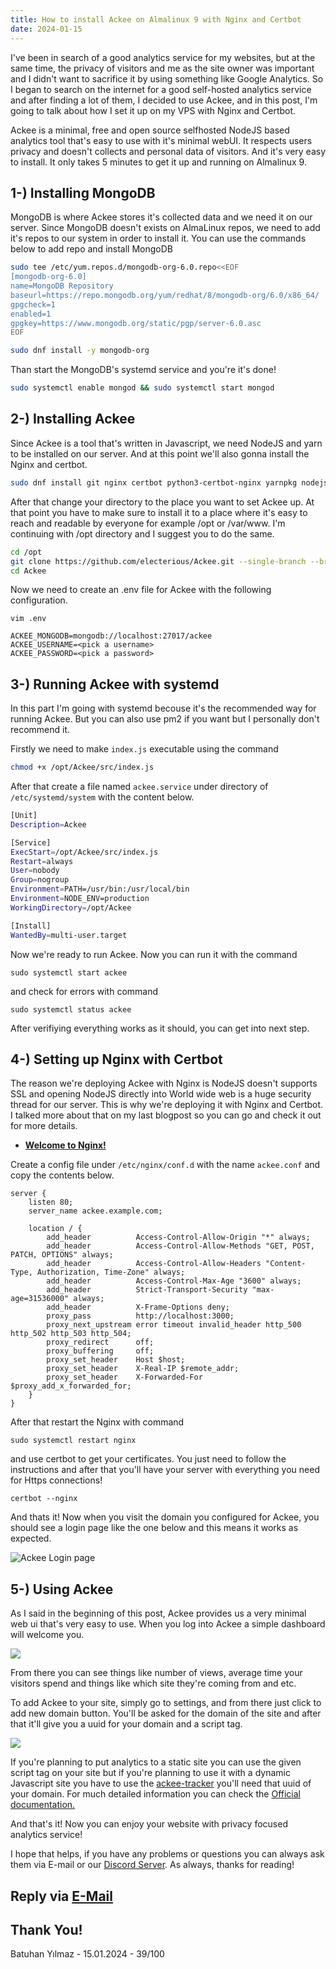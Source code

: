 ```yaml
---
title: How to install Ackee on Almalinux 9 with Nginx and Certbot
date: 2024-01-15
---
```



I've been in search of a good analytics service for my websites, but at the same time, the privacy of visitors and me as the site owner was important and I didn't want to sacrifice it by using something like Google Analytics. So I began to search on the internet for a good self-hosted analytics service and after finding a lot of them, I decided to use Ackee, and in this post, I'm going to talk about how I set it up on my VPS with Nginx and Certbot.

Ackee is a minimal, free and open source selfhosted NodeJS based analytics tool that's easy to use with it's minimal webUI. It respects users privacy and doesn't collects and personal data of visitors. And it's very easy to install. It only takes 5 minutes to get it up and running on Almalinux 9.

## 1-) Installing MongoDB
MongoDB is where Ackee stores it's collected data and we need it on our server. Since MongoDB doesn't exists on AlmaLinux repos, we need to add it's repos to our system in order to install it. You can use the commands below to add repo and install MongoDB

```bash
sudo tee /etc/yum.repos.d/mongodb-org-6.0.repo<<EOF 
[mongodb-org-6.0] 
name=MongoDB Repository 
baseurl=https://repo.mongodb.org/yum/redhat/8/mongodb-org/6.0/x86_64/ 
gpgcheck=1 
enabled=1 
gpgkey=https://www.mongodb.org/static/pgp/server-6.0.asc 
EOF
```

```bash
sudo dnf install -y mongodb-org
```


Than start the MongoDB's systemd service and you're it's done!

```bash
sudo systemctl enable mongod && sudo systemctl start mongod
```

## 2-) Installing Ackee

Since Ackee is a tool that's written in Javascript, we need NodeJS and yarn to be installed on our server. And at this point we'll also gonna install the Nginx and certbot.

```bash
sudo dnf install git nginx certbot python3-certbot-nginx yarnpkg nodejs
```

After that change your directory to the place you want to set Ackee up. At that point you have to make sure to install it to a place where it's easy to reach and readable by everyone for example /opt or /var/www. I'm continuing with /opt directory and I suggest you to do the same.

```bash
cd /opt
git clone https://github.com/electerious/Ackee.git --single-branch --branch v3.4.2 --depth 1
cd Ackee
```

Now we need to create an .env file for Ackee with the following configuration.

```
vim .env
```

```
ACKEE_MONGODB=mongodb://localhost:27017/ackee 
ACKEE_USERNAME=<pick a username> 
ACKEE_PASSWORD=<pick a password>
```

## 3-) Running Ackee with systemd
In this part I'm going with systemd becouse it's the recommended way for running Ackee. But you can also use pm2 if you want but I personally don't recommend it.

Firstly we need to make `index.js` executable using the command

```bash
chmod +x /opt/Ackee/src/index.js
```

After that create a file named `ackee.service` under directory of `/etc/systemd/system` with the content below.

```bash
[Unit]
Description=Ackee

[Service]
ExecStart=/opt/Ackee/src/index.js
Restart=always
User=nobody
Group=nogroup
Environment=PATH=/usr/bin:/usr/local/bin
Environment=NODE_ENV=production
WorkingDirectory=/opt/Ackee

[Install]
WantedBy=multi-user.target
```

Now we're ready to run Ackee. Now you can run it with the command

```
sudo systemctl start ackee
```

and check for errors with command

```
sudo systemctl status ackee
```

After verifiying everything works as it should, you can get into next step.

## 4-) Setting up Nginx with Certbot
The reason we're deploying Ackee with Nginx is NodeJS doesn't supports SSL and opening NodeJS directly into World wide web is a huge security thread for our server. This is why we're deploying it with Nginx and Certbot. I talked more about that on my last blogpost so you can go and check it out for more details.

- **[Welcome to Nginx!](https://www.thebatuhansnetwork.xyz/blog/2023-12-30-welcome-to-nginx)**

Create a config file under `/etc/nginx/conf.d` with the name `ackee.conf` and copy the contents below.

```nginx
server {
    listen 80;
    server_name ackee.example.com;

    location / {
        add_header          Access-Control-Allow-Origin "*" always;
        add_header          Access-Control-Allow-Methods "GET, POST, PATCH, OPTIONS" always;
        add_header          Access-Control-Allow-Headers "Content-Type, Authorization, Time-Zone" always;
        add_header          Access-Control-Max-Age "3600" always;
        add_header          Strict-Transport-Security "max-age=31536000" always;
        add_header          X-Frame-Options deny;
        proxy_pass          http://localhost:3000;
        proxy_next_upstream error timeout invalid_header http_500 http_502 http_503 http_504;
        proxy_redirect      off;
        proxy_buffering     off;
        proxy_set_header    Host $host;
        proxy_set_header    X-Real-IP $remote_addr;
        proxy_set_header    X-Forwarded-For $proxy_add_x_forwarded_for;
    }
}
```

After that restart the Nginx with command

```
sudo systemctl restart nginx
```

and use certbot to get your certificates. You just need to follow the instructions and after that you'll have your server with everything you need for Https connections!

```
certbot --nginx
```

And thats it! Now when you visit the domain you configured for Ackee, you should see a login page like the one below and this means it works as expected.

![Ackee Login page](https://cdn.discordapp.com/attachments/789025765055791104/1196457976517623808/Screenshot_2024-01-15_at_17.16.41.png?ex=65b7b352&is=65a53e52&hm=4615a0814e4267c02bc93bfcf5e50d93be782c4c21ed932d072bcafa12c9fa1f&)


## 5-) Using Ackee
As I said in the beginning of this post, Ackee provides us a very minimal web ui that's very easy to use. When you log into Ackee a simple dashboard will welcome you.

![](https://cdn.discordapp.com/attachments/789025765055791104/1196540998344527905/Screenshot_2024-01-15_at_22.46.36.png?ex=65b800a4&is=65a58ba4&hm=7a7faba9065c8632898225f0c550d5a8a2e502b9e5cd00e401cae36ffae99eb3&)

From there you can see things like number of views, average time your visitors spend and things like which site they're coming from and etc.

To add Ackee to your site, simply go to settings, and from there just click to add new domain button. You'll be asked for the domain of the site and after that it'll give you a uuid for your domain and a script tag.

![](https://cdn.discordapp.com/attachments/789025765055791104/1196542221906870436/Screenshot_2024-01-15_at_22.51.31.png?ex=65b801c8&is=65a58cc8&hm=2c9b3bf785983a26a91c2508c3351ae9faadeeaec6ecba88359e4a8701d9632f&)

If you're planning to put analytics to a static site you can use the given script tag on your site but if you're planning to use it with a dynamic Javascript site you have to use the [ackee-tracker](https://github.com/electerious/ackee-tracker) you'll need that uuid of your domain. For much detailed information you can check the [Official documentation.](https://docs.ackee.electerious.com/#/)

And that's it! Now you can enjoy your website with privacy focused analytics service!

I hope that helps, if you have any problems or questions you can always ask them via E-mail or our [Discord Server](https://discord.gg/5p27ZdzQzF). As always, thanks for reading!

## Reply via [E-Mail](mailto://batuhan@thebatuhansnetwork.xyz)
## Thank You!
Batuhan Yılmaz - 15.01.2024 - 39/100

